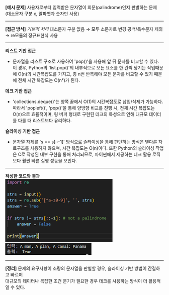 **[예시 문제]**
사용자로부터 입력받은 문자열이 회문(palindrome)인지 판별하는 문제
(대소문자 구분 x, 알파벳과 숫자만 사용)

---

**[접근 방식]**
_*기본적 처리*_
대소문자 구분 없음 → 모두 소문자로 변경
공백/특수문자 제외 → re모듈의 정규표현식 사용

---

**리스트 기반 접근**
- 문자열을 리스트 구조로 사용하여 'pop()'을 사용해 앞 뒤 문자를 비교할 수 있다. 이 경우, Python의 'list.pop()'의 내부적으로 모든 요소를 한 칸씩 당기는 작업때문에 O(n)의 시간복잡도를 가지고, 총 n번 반복해야 모든 문자를 비교할 수 있기 때문에 전체 시간 복잡도는 O(n²)가 된다. 

**데크 기반 접근**
- 'collections.deque()'는 양쪽 끝에서 O(1)의 시간복잡도로 삽입/삭제가 가능하다. 따라서 'popleft()', 'pop()'을 통해 양방향 비교를 진행 시, 전체 시간 복잡도는 O(n)으로 효율적이며, 링 버퍼 형태로 구현된 데크의 특성으로 인해 대규모 데이터를 다룰 때 리스트보다 유리하다.

**슬라이싱 기반 접근**
- 문자열 자체를 's == s[::-1]' 방식으로 슬라이싱을 통해 판단하는 방식은 별다른 자료구조를 사용하지 않으며, 시간 복잡도는 O(n)이다. 또한 Python의 슬라이싱 작업은 C로 작성된 내부 구현을 통해 처리되므로, 파이썬에서 제공하는 데크 활용 로직보다 훨씬 빠른 실행 성능을 보인다.

---

**작성한 코드와 결과**<br>
<img src="./images/code.png"/><br>
<img src="./images/result.png"/>

---

**[정리]**
문제의 요구사항이 소량의 문자열을 판별할 경우, 슬라이싱 기반 방법이 간결하고 빠르며  
대규모의 데이터나 복잡한 조건 분기가 필요한 경우 데크를 사용하는 방식이 더 활용적일 수 있다.
